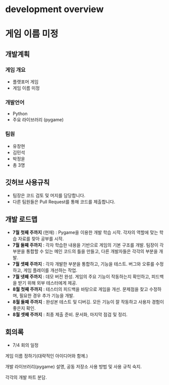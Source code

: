 # development overview

# 게임 이름 미정

## 개발계획

### 게임 개요

- 플랫포머 게임
- 게임 이름 미정

### 개발언어

- Python
- 주요 라이브러리 (pygame)

### 팀원

- 유창현
- 김민석
- 박정윤
- 총 3명

## 깃허브 사용규칙

- 팀장은 코드 검토 및 머지를 담당합니다.
- 다른 팀원들은 Pull Request를 통해 코드를 제출합니다.

## 개발 로드맵

- **7월 첫째 주까지** (현재) : Pygame을 이용한 개발 학습 시작. 각자의 역할에 맞는 학습 자료를 찾아 공부를 시작.
- **7월 둘째 주까지** : 각자 학습한 내용을 기반으로 게임의 기본 구조를 개발. 팀장이 각 부분을 통합할 수 있는 메인 코드의 틀을 만들고, 다른 개발자들은 각각의 부분을 개발.
- **7월 셋째 주까지** : 각자 개발한 부분을 통합하고, 기능을 테스트. 버그와 오류를 수정하고, 게임 플레이를 개선하는 작업.
- **7월 넷째 주까지** : 데모 버전 완성. 게임의 주요 기능이 작동하는지 확인하고, 피드백을 받기 위해 외부 테스터에게 제공.
- **8월 첫째 주까지** : 테스터의 피드백을 바탕으로 게임을 개선. 문제점을 찾고 수정하며, 필요한 경우 추가 기능을 개발.
- **8월 둘째 주까지** : 완성본 테스트 및 디버깅. 모든 기능이 잘 작동하고 사용자 경험이 좋은지 확인.
- **8월 셋째 주까지** : 최종 제출 준비. 문서화, 마지막 점검 및 정리.

## 회의록

- 7/4 회의 일정

게임 이름 정하기(대략적인 아이디어와 함께.)

개발 라이브러리(pygame) 설명, 공동 저장소 사용 방법 및 사용 규칙 숙지.

각각의 개발 파트 분담.

